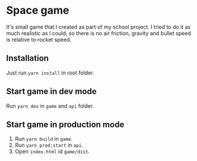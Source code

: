 # Space game
It's small game that I created as part of my school project. I tried to do it as much realistic as I could, so there is no air friction, gravity and bullet speed is relative to rocket speed.

## Installation
Just run `yarn install` in root folder.

## Start game in dev mode
Run `yarn dev` in `game` and `api` folder.

## Start game in production mode
1. Run `yarn build` in `game`.
2. Run `yarn prod:start` in `api`.
3. Open `index.html` id `game/dist`.